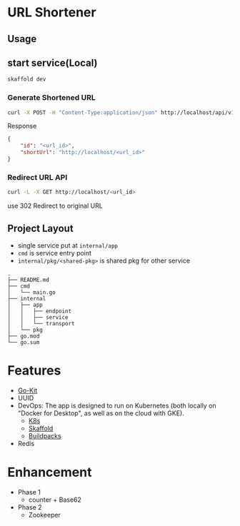 # URL Shortener

## Usage

## start service(Local)
```zsh
skaffold dev
```

### Generate Shortened URL
```zsh
curl -X POST -H "Content-Type:application/json" http://localhost/api/v1/urls -d '{"url": "<original_url>","expireAt": "2021-02-08T09:20:41Z"}'
```
Response
```json
{
    "id": "<url_id>",
    "shortUrl": "http://localhost/<url_id>"
}
```

### Redirect URL API
```zsh
curl -L -X GET http://localhost/<url_id>
```
use 302 Redirect to original URL

## Project Layout
- single service put at `internal/app`
- `cmd` is service entry point
- `internal/pkg/<shared-pkg>` is shared pkg for other service

```
.
├── README.md
├── cmd
│   └── main.go
├── internal
│   ├── app
│   │   ├── endpoint
│   │   ├── service
│   │   └── transport
│   └── pkg 
├── go.mod
└── go.sum
```

# Features
- [Go-Kit](https://github.com/go-kit/kit)
- UUID
- DevOps: The app is designed to run on Kubernetes (both locally on "Docker for Desktop", as well as on the cloud with GKE).
  - [K8s](https://kubernetes.io/)
  - [Skaffold](https://skaffold.dev/)
  - [Buildpacks](https://buildpacks.io/)
- Redis

# Enhancement
- Phase 1
  - counter + Base62 
- Phase 2
  - Zookeeper